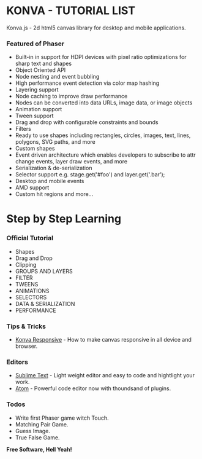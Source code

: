 # KONVA - TUTORIAL LIST

Konva.js - 2d html5 canvas library for desktop and mobile applications.

### Featured of Phaser
* Built-in in support for HDPI devices with pixel ratio optimizations for sharp text and shapes
* Object Oriented API
* Node nesting and event bubbling
* High performance event detection via color map hashing
* Layering support
* Node caching to improve draw performance
* Nodes can be converted into data URLs, image data, or image objects
* Animation support
* Tween support
* Drag and drop with configurable constraints and bounds
* Filters
* Ready to use shapes including rectangles, circles, images, text, lines, polygons, SVG paths, and more
* Custom shapes
* Event driven architecture which enables developers to subscribe to attr change events, layer draw events, and more
* Serialization & de-serialization
* Selector support e.g. stage.get('#foo') and layer.get('.bar');
* Desktop and mobile events
* AMD support
* Custom hit regions and more...

# Step by Step Learning

### Official Tutorial
* Shapes
* Drag and Drop
* Clipping
* GROUPS AND LAYERS
* FILTER
* TWEENS
* ANIMATIONS
* SELECTORS
* DATA & SERIALIZATION
* PERFORMANCE

### Tips & Tricks

* [Konva Responsive] - How to make canvas responsive in all device and browser.

### Editors

* [Sublime Text] - Light weight editor and easy to code and hightlight your work.
* [Atom] - Powerful code editor now with thoundsand of plugins.

### Todos

 - Write first Phaser game witch Touch.
 - Matching Pair Game.
 - Guess Image.
 - True False Game.


**Free Software, Hell Yeah!**

[//]: # (These are reference links used in the body of this note and get stripped out when the markdown processor does its job. There is no need to format nicely because it shouldn't be seen. Thanks SO - http://stackoverflow.com/questions/4823468/store-comments-in-markdown-syntax)


   [Example Phaser Game]: <http://pgl.ilinov.eu/>
   [Phaser Sandbox]: <https://phaser.io/sandbox>
   [Sublime Text]: <https://www.sublimetext.com/>
   [Atom]: <https://atom.io/>
   [Phaser Editor]: <http://phasereditor.boniatillo.com/>

   [Konva Responsive]: <http://codepen.io/microcipcip/pen/WwYyBd>
